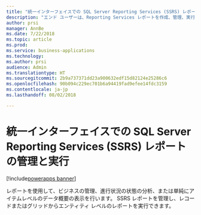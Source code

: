 ```yaml
---
title: "統一インターフェイスでの SQL Server Reporting Services (SSRS) レポートの管理と実行"
description: "エンド ユーザーは、Reporting Services レポートを作成、管理、実行するためのインターフェイスにアクセスできます"
author: prsi
manager: AnnBe
ms.date: 7/22/2018
ms.topic: article
ms.prod: 
ms.service: business-applications
ms.technology: 
ms.author: prsi
audience: Admin
ms.translationtype: HT
ms.sourcegitcommit: 2b9a737371dd23a900632edf15d82124e25286c6
ms.openlocfilehash: 90b094c229ec701b6a94419fad9efee14fdc3159
ms.contentlocale: ja-jp
ms.lasthandoff: 08/02/2018

---
```

# <a name="manage-and-run-sql-server-reporting-services-ssrs-reports-in-unified-interface"></a>統一インターフェイスでの SQL Server Reporting Services (SSRS) レポートの管理と実行

[!include[powerapps banner](../includes/powerapps.md)]



レポートを使用して、ビジネスの管理、進行状況の状態の分析、または単純にアイテムレベルのデータ概要の表示を行います。 SSRS レポートを管理し、レコードまたはグリッドからエンティティ レベルのレポートを実行できます。

